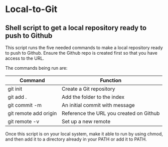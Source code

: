 # Local-to-Git
## Shell script to get a local repository ready to push to Github

This script runs the five needed commands to make a local repository ready to push to Github. Ensure the Github repo is created first so that you have access to the URL.

The commands being run are:

| Command                     | Function                                |
| ----------------------------|-----------------------------------------|
| git init                    | Create a Git repository                 |
| git add .                   | Add the folder to the index             |
| git commit -m <Message>     | An initial commit with message          |
| git remote add origin <URL> | Reference the URL you created on Github |
| git remote -v               | Set up a new remote                     |
  
Once this script is on your local system, make it able to run by using chmod, and then add it to a directory already in your PATH or add it to PATH.
